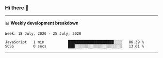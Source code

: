 ### Hi there 👋

-------

📊 **Weekly development breakdown**
<!--START_SECTION:waka-->
```text
Week: 18 July, 2020 - 25 July, 2020

JavaScript   1 min           █████████████████████░░░░   86.39 % 
SCSS         0 secs          ███░░░░░░░░░░░░░░░░░░░░░░   13.61 %
```
<!--END_SECTION:waka-->
-------

<!--
**ashish-r/ashish-r** is a ✨ _special_ ✨ repository because its `README.md` (this file) appears on your GitHub profile.

Here are some ideas to get you started:

- 🔭 I’m currently working on ...
- 🌱 I’m currently learning ...
- 👯 I’m looking to collaborate on ...
- 🤔 I’m looking for help with ...
- 💬 Ask me about ...
- 📫 How to reach me: ...
- 😄 Pronouns: ...
- ⚡ Fun fact: ...
-->
